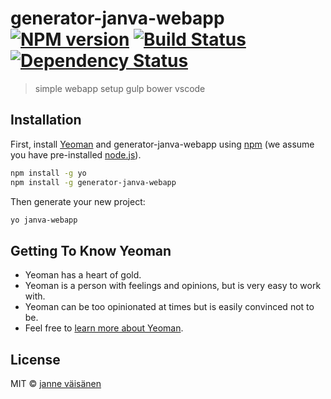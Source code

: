 # generator-janva-webapp [![NPM version][npm-image]][npm-url] [![Build Status][travis-image]][travis-url] [![Dependency Status][daviddm-image]][daviddm-url]
> simple webapp setup gulp bower vscode

## Installation

First, install [Yeoman](http://yeoman.io) and generator-janva-webapp using [npm](https://www.npmjs.com/) (we assume you have pre-installed [node.js](https://nodejs.org/)).

```bash
npm install -g yo
npm install -g generator-janva-webapp
```

Then generate your new project:

```bash
yo janva-webapp
```

## Getting To Know Yeoman

 * Yeoman has a heart of gold.
 * Yeoman is a person with feelings and opinions, but is very easy to work with.
 * Yeoman can be too opinionated at times but is easily convinced not to be.
 * Feel free to [learn more about Yeoman](http://yeoman.io/).

## License

MIT © [janne väisänen](none)


[npm-image]: https://badge.fury.io/js/generator-janva-webapp.svg
[npm-url]: https://npmjs.org/package/generator-janva-webapp
[travis-image]: https://travis-ci.org//generator-janva-webapp.svg?branch=master
[travis-url]: https://travis-ci.org//generator-janva-webapp
[daviddm-image]: https://david-dm.org//generator-janva-webapp.svg?theme=shields.io
[daviddm-url]: https://david-dm.org//generator-janva-webapp
